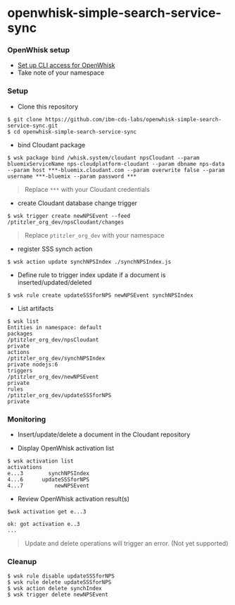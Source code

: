# openwhisk-simple-search-service-sync

### OpenWhisk setup

* [Set up CLI access for OpenWhisk](https://console.ng.bluemix.net/openwhisk/getting-started)
* Take note of your namespace


### Setup

* Clone this repository

```
$ git clone https://github.com/ibm-cds-labs/openwhisk-simple-search-service-sync.git
$ cd openwhisk-simple-search-service-sync
```

* bind Cloudant package
```
$ wsk package bind /whisk.system/cloudant npsCloudant --param bluemixServiceName nps-cloudplatform-cloudant --param dbname nps-data --param host ***-bluemix.cloudant.com --param overwrite false --param username ***-bluemix --param password ***
```

> Replace `***` with your Cloudant credentials

* create Cloudant database change trigger
```
$ wsk trigger create newNPSEvent --feed /ptitzler_org_dev/npsCloudant/changes
```

> Replace `ptitzler_org_dev` with your namespace

* register SSS synch action
```
$ wsk action update synchNPSIndex ./synchNPSIndex.js
```

* Define rule to trigger index update if a document is inserted/updated/deleted
```
$ wsk rule create updateSSSforNPS newNPSEvent synchNPSIndex
```

* List artifacts

```
$ wsk list
Entities in namespace: default
packages
/ptitzler_org_dev/npsCloudant                                          private
actions
/ptitzler_org_dev/synchNPSIndex                                        private nodejs:6
triggers
/ptitzler_org_dev/newNPSEvent                                          private
rules
/ptitzler_org_dev/updateSSSforNPS                                      private
```

### Monitoring

* Insert/update/delete a document in the Cloudant repository

* Display OpenWhisk activation list

```
$ wsk activation list
activations
e...3        synchNPSIndex
4...6      updateSSSforNPS
4...7          newNPSEvent
```

* Review OpenWhisk activation result(s)

```
$wsk activation get e...3

ok: got activation e..3
...
```

> Update and delete operations will trigger an error. (Not yet supported)

### Cleanup

```
$ wsk rule disable updateSSSforNPS
$ wsk rule delete updateSSSforNPS 
$ wsk action delete synchIndex
$ wsk trigger delete newNPSEvent
```
